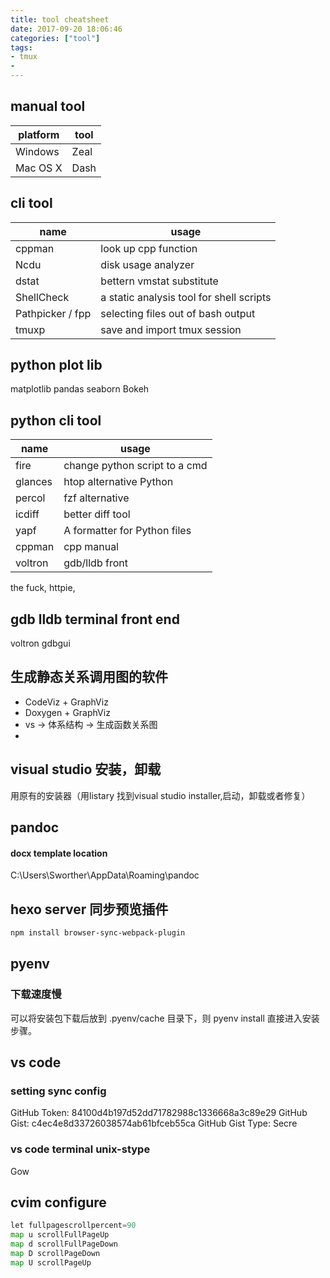```yaml
---
title: tool cheatsheet
date: 2017-09-20 18:06:46
categories: ["tool"]
tags:
- tmux
-  
---
```


## manual tool
| platform | tool |
| -------- | ---- |
| Windows  | Zeal |
| Mac OS X | Dash |


## cli tool
| name             | usage                                    |
| ---------------- | ---------------------------------------- |
| cppman           | look up cpp function                     |
| Ncdu             | disk usage analyzer                      |
| dstat            | bettern vmstat substitute                |
| ShellCheck       | a static analysis tool for shell scripts |
| Pathpicker / fpp | selecting files out of bash output       |
| tmuxp            | save and import tmux session             |

## python plot lib
matplotlib
pandas
seaborn
Bokeh

## python cli tool
| name    | usage                         |
| ------- | ----------------------------- |
| fire    | change python script to a cmd |
| glances | htop alternative Python       |
| percol  | fzf alternative               |
| icdiff  | better diff tool              |
| yapf    | A formatter for Python files  |
| cppman  | cpp manual                    |
| voltron | gdb/lldb front                |
the fuck, httpie, 


## gdb lldb terminal front end
voltron
gdbgui
## 生成静态关系调用图的软件
- CodeViz + GraphViz
- Doxygen + GraphViz
- vs -> 体系结构 -> 生成函数关系图
- 

## visual studio 安装，卸载
用原有的安装器（用listary 找到visual studio installer,启动，卸载或者修复）

## pandoc 
#### docx template location
C:\Users\Sworther\AppData\Roaming\pandoc

## hexo server 同步预览插件
``` bash
npm install browser-sync-webpack-plugin
```

## pyenv 
### 下载速度慢
可以将安装包下载后放到 .pyenv/cache 目录下，则 pyenv install 直接进入安装步骤。

## vs code 
### setting sync config
GitHub Token: 84100d4b197d52dd71782988c1336668a3c89e29
GitHub Gist: c4ec4e8d33726038574ab61bfceb55ca
GitHub Gist Type: Secre
### vs code terminal unix-stype
Gow

## cvim configure
``` python
let fullpagescrollpercent=90
map u scrollFullPageUp 
map d scrollFullPageDown 
map D scrollPageDown
map U scrollPageUp
```

